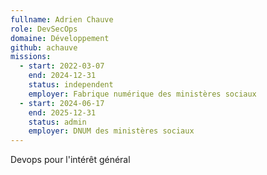 ```yaml
---
fullname: Adrien Chauve
role: DevSecOps
domaine: Développement
github: achauve
missions:
  - start: 2022-03-07
    end: 2024-12-31
    status: independent
    employer: Fabrique numérique des ministères sociaux
  - start: 2024-06-17
    end: 2025-12-31
    status: admin
    employer: DNUM des ministères sociaux
---
```

Devops pour l'intérêt général
